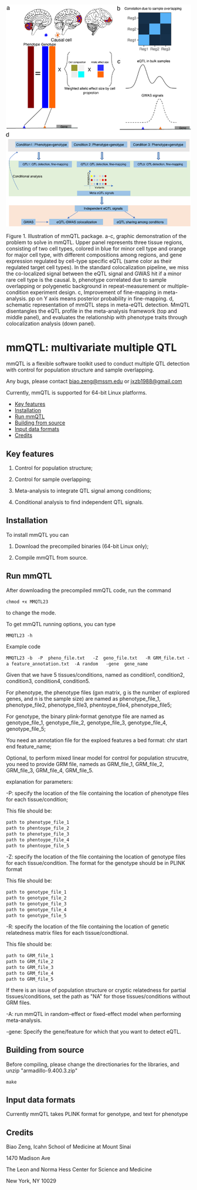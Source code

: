 ![](MMQTL_figure1_true.png)


Figure 1. Illustration of mmQTL package. a-c, graphic demonstration of the problem to solve in mmQTL. Upper panel represents three tissue regions, consisting of two cell types, colored in blue for minor cell type and orange for major cell type, with different compositions among regions, and gene expression regulated by cell-type specific eQTL (same color as their regulated target cell types). In the standard colocalization pipeline, we miss the co-localized signal between the eQTL signal and GWAS hit if a minor rare cell type is the causal. b, phenotype correlated due to sample overlapping or polygenetic background in repeat-measurement or multiple-condition experiment design. c, Improvement of fine-mapping in meta-analysis. pp on Y axis means posterior probability in fine-mapping. d, schematic representation of mmQTL steps in meta-eQTL detection. MmQTL disentangles the eQTL profile in the meta-analysis framework (top and middle panel), and evaluates the relationship with phenotype traits through colocalization analysis (down panel).

# mmQTL: multivariate multiple QTL

mmQTL is a flexible software toolkit used to conduct multiple QTL detection with control for population structure and sample overlapping.

Any bugs, please contact biao.zeng@mssm.edu or jxzb1988@gmail.com

Currently, mmQTL is supported for 64-bit Linux platforms. 


* [Key features](#key-features)
* [Installation](#installation)
* [Run mmQTL](#run-mmQTL)
* [Building from source](#building-from-source)
* [Input data formats](#input-data-formats)
* [Credits](#credits)

## Key features

1. Control for population structure;

2. Control for sample overlapping;

3. Meta-analysis to integrate QTL signal among conditions;

4. Conditional analysis to find independent QTL signals.

## Installation

To install mmQTL you can

1. Download the precompiled binaries (64-bit Linux only);

2. Compile mmQTL from source.

## Run mmQTL

After downloading the precompiled mmQTL code, run the command

```
chmod +x MMQTL23
```

to change the mode.

To get mmQTL running options, you can type

```
MMQTL23 -h
```

Example code

```
MMQTL23 -b  -P  pheno_file.txt   -Z  geno_file.txt   -R GRM_file.txt -a feature_annotation.txt  -A random   -gene  gene_name 
```

Given that we have 5 tissues/conditions, named as condition1, condition2, condition3, condition4, condition5. 

For phenotype, the phenotype files (gxn matrix, g is the number of explored genes, and n is the sample size) are named as phenotype_file_1, phenotype_file2, phenotype_file3, phentoype_file4, phenotype_file5;

For genotype, the binary plink-format genotype file are named as genotype_file_1, genotype_file_2, genotype_file_3, genotype_file_4, genotype_file_5;

You need an annotation file for the exploed features a bed format: chr start end feature_name;

Optional, to perform mixed linear model for control for population strucutre, you need to provide GRM file, nameds as GRM_file_1, GRM_file_2, GRM_file_3, GRM_file_4, GRM_file_5.

explanation for parameters: 

-P: specify the location of the file containing the location of phenotype files for each tissue/condition;


This file should be: 

```
path to phenotype_file_1
path to phentoype_file_2
path to phenotype_file_3
path to phentoype_file_4
path to phentoype_file_5
```

-Z: specify the location of the file containing the location of genotype files for each tissue/condition. The format for the genotype should be in PLINK format

This file should be: 

```
path to genotype_file_1
path to genotype_file_2
path to genotype_file_3
path to genotype_file_4
path to genotype_file_5
```

-R: specify the location of the file containing the location of genetic relatedness matrix files for each tissue/condtional.

This file should be: 

```
path to GRM_file_1
path to GRM_file_2
path to GRM_file_3
path to GRM_file_4
path to GRM_file_5
```
If there is an issue of population structure or cryptic relatedness for partial tissues/conditions, set the path as "NA" for those tissues/conditions without GRM files.

-A: run mmQTL in random-effect or fixed-effect model when performing meta-analysis.

-gene: Specify the gene/feature for which that you want to detect eQTL.

## Building from source

Before compiling, please change the directionaries for the libraries, and unzip "armadillo-9.400.3.zip"

```
make
```

## Input data formats

Currently mmQTL takes PLINK format for genotype, and text for phenotype

## Credits

Biao Zeng, Icahn School of Medicine at Mount Sinai

1470 Madison Ave

The Leon and Norma Hess Center for Science and Medicine

New York, NY 10029


